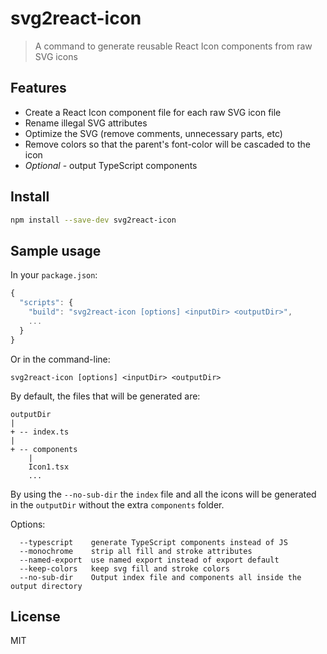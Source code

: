 # svg2react-icon

> A command to generate reusable React Icon components from raw SVG icons

## Features

* Create a React Icon component file for each raw SVG icon file
* Rename illegal SVG attributes
* Optimize the SVG (remove comments, unnecessary parts, etc)
* Remove colors so that the parent's font-color will be cascaded to the icon
* *Optional* - output TypeScript components

## Install

```bash
npm install --save-dev svg2react-icon
```

## Sample usage

In your `package.json`:

```js
{
  "scripts": {
    "build": "svg2react-icon [options] <inputDir> <outputDir>",
    ...
  }
}
```

Or in the command-line:

```console
svg2react-icon [options] <inputDir> <outputDir>
```

By default, the files that will be generated are:

```
outputDir
|
+ -- index.ts
|
+ -- components
    |
    Icon1.tsx
    ... 
```

By using the `--no-sub-dir` the `index` file and all the icons will be 
generated in the `outputDir` without the extra `components` folder. 

Options:
```console
  --typescript    generate TypeScript components instead of JS
  --monochrome    strip all fill and stroke attributes
  --named-export  use named export instead of export default
  --keep-colors   keep svg fill and stroke colors
  --no-sub-dir    Output index file and components all inside the output directory
```

## License

MIT
